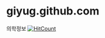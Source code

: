 # giyug.github.com
의학정보
[![HitCount](http://hits.dwyl.io/giyug/giyug/giyuggithubcom.svg)](http://hits.dwyl.io/giyug/giyug/giyuggithubcom)

